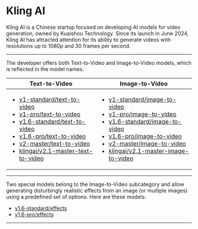 # Kling AI

Kling AI is a Chinese startup focused on developing AI models for video generation, owned by Kuaishou Technology. Since its launch in June 2024, Kling AI has attracted attention for its ability to generate videos with resolutions up to 1080p and 30 frames per second.

***

The developer offers both Text-to-Video and Image-to-Video models, which is reflected in the model names.

<table><thead><tr><th valign="top">Text-to-Video</th><th valign="top">Image-to-Video</th></tr></thead><tbody><tr><td valign="top"><ul><li><a href="v1-standard-text-to-video.md">v1-standard/text-to-video</a></li><li><a href="v1-pro-text-to-video.md">v1-pro/text-to-video</a></li><li><a href="v1.6-standard-text-to-video.md">v1.6-standard/text-to-video</a></li><li><a href="../kling-ai/v1.6-pro-text-to-video.md">v1.6-pro/text-to-video</a></li><li><a href="../kling-ai/v2-master-text-to-video.md">v2-master/text-to-video</a></li><li><a href="../kling-ai/v2.1-master-text-to-video.md">klingai/v2.1-master-text-to-video</a></li></ul></td><td valign="top"><ul><li><a href="v1-standard-image-to-video.md">v1-standard/image-to-video</a></li><li><a href="v1-pro-image-to-video.md">v1-pro/image-to-video</a></li><li><a href="v1.6-standart-image-to-video.md">v1.6-standard/image-to-video</a></li><li><a href="v1.6-pro-image-to-video.md">v1.6-pro/image-to-video</a></li><li><a href="../kling-ai/v2-master-image-to-video.md">v2-master/image-to-video</a></li><li><a href="../kling-ai/v2.1-master-image-to-video.md">klingai/v2.1-master-image-to-video</a></li></ul></td></tr></tbody></table>

***

Two special models belong to the Image-to-Video subcategory and allow generating disturbingly realistic effects from an image (or multiple images) using a predefined set of options. Here are these models:

* [v1.6-standard/effects](../kling-ai/v1.6-standard-effects.md)
* [v1.6-pro/effects](../kling-ai/v1.6-pro-effects.md)

***
